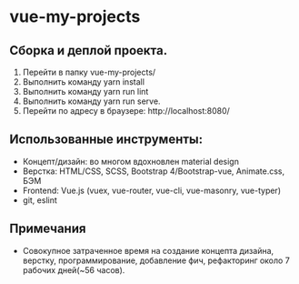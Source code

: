 # vue-my-projects

## Сборка и деплой проекта.
1. Перейти в папку vue-my-projects/
2. Выполнить команду yarn install 
3. Выполнить команду yarn run lint
4. Выполнить команду yarn run serve. 
5. Перейти по адресу в браузере: http://localhost:8080/

## Использованные инструменты:
+ Концепт/дизайн: во многом вдохновлен material design
+ Верстка: HTML/CSS, SCSS, Bootstrap 4/Bootstrap-vue, Animate.css, БЭМ
+ Frontend: Vue.js (vuex, vue-router, vue-cli, vue-masonry, vue-typer)
+ git, eslint
## Примечания
+ Совокупное затраченное время на создание концепта дизайна, верстку, 
программирование, добавление фич,
рефакторинг около 7
 рабочих дней(~56 часов).

